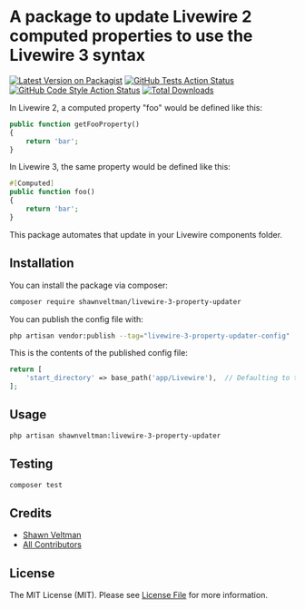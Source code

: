 # A package to update Livewire 2 computed properties to use the Livewire 3 syntax

[![Latest Version on Packagist](https://img.shields.io/packagist/v/shawnveltman/livewire-3-property-updater.svg?style=flat-square)](https://packagist.org/packages/shawnveltman/livewire-3-property-updater)
[![GitHub Tests Action Status](https://img.shields.io/github/actions/workflow/status/shawnveltman/livewire-3-property-updater/run-tests.yml?branch=main&label=tests&style=flat-square)](https://github.com/shawnveltman/livewire-3-property-updater/actions?query=workflow%3Arun-tests+branch%3Amain)
[![GitHub Code Style Action Status](https://img.shields.io/github/actions/workflow/status/shawnveltman/livewire-3-property-updater/fix-php-code-style-issues.yml?branch=main&label=code%20style&style=flat-square)](https://github.com/shawnveltman/livewire-3-property-updater/actions?query=workflow%3A"Fix+PHP+code+style+issues"+branch%3Amain)
[![Total Downloads](https://img.shields.io/packagist/dt/shawnveltman/livewire-3-property-updater.svg?style=flat-square)](https://packagist.org/packages/shawnveltman/livewire-3-property-updater)

In Livewire 2, a computed property "foo" would be defined like this:

```php
public function getFooProperty()
{
    return 'bar';
}
```

In Livewire 3, the same property would be defined like this:

```php
#[Computed]
public function foo()
{
    return 'bar';
}
```
This package automates that update in your Livewire components folder.

## Installation

You can install the package via composer:

```bash
composer require shawnveltman/livewire-3-property-updater
```

You can publish the config file with:

```bash
php artisan vendor:publish --tag="livewire-3-property-updater-config"
```

This is the contents of the published config file:

```php
return [
    'start_directory' => base_path('app/Livewire'),  // Defaulting to the app/Livewire directory as per Livewire 3 convention, but users can change this.
];
```

## Usage

```bash
php artisan shawnveltman:livewire-3-property-updater
```

## Testing

```bash
composer test
```

## Credits

- [Shawn Veltman](https://github.com/shawnveltman)
- [All Contributors](../../contributors)

## License

The MIT License (MIT). Please see [License File](LICENSE.md) for more information.
